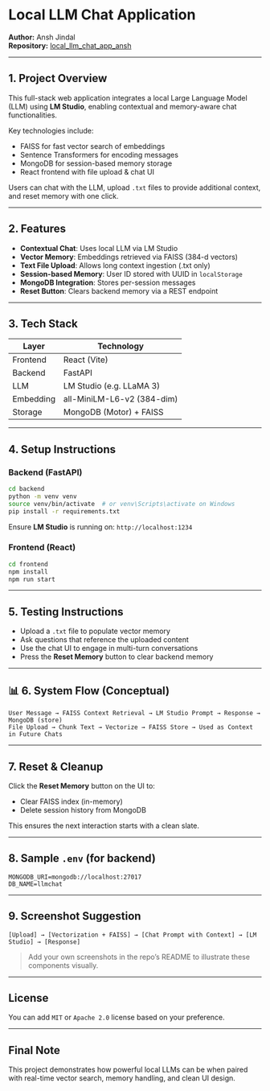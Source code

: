 
# Local LLM Chat Application

**Author:** Ansh Jindal  
**Repository:** [local_llm_chat_app_ansh](https://github.com/AnshJindal123/local_llm_chat_app_ansh)

---

## 1. Project Overview

This full-stack web application integrates a local Large Language Model (LLM) using **LM Studio**, enabling contextual and memory-aware chat functionalities.

Key technologies include:
- FAISS for fast vector search of embeddings
- Sentence Transformers for encoding messages
- MongoDB for session-based memory storage
- React frontend with file upload & chat UI

Users can chat with the LLM, upload `.txt` files to provide additional context, and reset memory with one click.

---

## 2. Features

-  **Contextual Chat**: Uses local LLM via LM Studio
-  **Vector Memory**: Embeddings retrieved via FAISS (384-d vectors)
-  **Text File Upload**: Allows long context ingestion (.txt only)
-  **Session-based Memory**: User ID stored with UUID in `localStorage`
-  **MongoDB Integration**: Stores per-session messages
-  **Reset Button**: Clears backend memory via a REST endpoint

---

##  3. Tech Stack

| Layer     | Technology                    |
|-----------|-------------------------------|
| Frontend  | React (Vite)                  |
| Backend   | FastAPI                       |
| LLM       | LM Studio (e.g. LLaMA 3)      |
| Embedding | all-MiniLM-L6-v2 (384-dim)    |
| Storage   | MongoDB (Motor) + FAISS       |

---

##  4. Setup Instructions

###  Backend (FastAPI)

```bash
cd backend
python -m venv venv
source venv/bin/activate  # or venv\Scripts\activate on Windows
pip install -r requirements.txt
```

Ensure **LM Studio** is running on: `http://localhost:1234`

###  Frontend (React)

```bash
cd frontend
npm install
npm run start
```

---

##  5. Testing Instructions

- Upload a `.txt` file to populate vector memory
- Ask questions that reference the uploaded content
- Use the chat UI to engage in multi-turn conversations
- Press the **Reset Memory** button to clear backend memory

---

## 📊 6. System Flow (Conceptual)

```text
User Message → FAISS Context Retrieval → LM Studio Prompt → Response → MongoDB (store)
File Upload → Chunk Text → Vectorize → FAISS Store → Used as Context in Future Chats
```

---

##  7. Reset & Cleanup

Click the **Reset Memory** button on the UI to:
- Clear FAISS index (in-memory)
- Delete session history from MongoDB

This ensures the next interaction starts with a clean slate.

---

##  8. Sample `.env` (for backend)

```
MONGODB_URI=mongodb://localhost:27017
DB_NAME=llmchat
```

---

##  9. Screenshot Suggestion

```
[Upload] → [Vectorization + FAISS] → [Chat Prompt with Context] → [LM Studio] → [Response]
```

> Add your own screenshots in the repo’s README to illustrate these components visually.

---

##  License

You can add `MIT` or `Apache 2.0` license based on your preference.

---

##  Final Note

This project demonstrates how powerful local LLMs can be when paired with real-time vector search, memory handling, and clean UI design.


